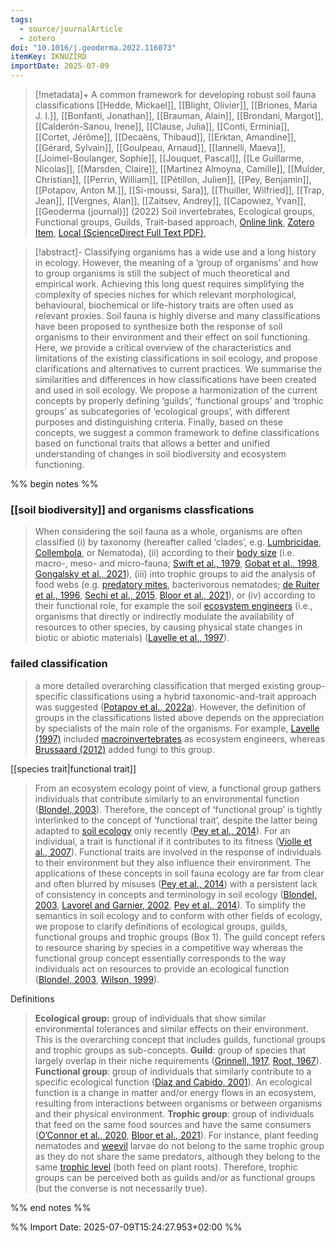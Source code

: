 ```yaml
---
tags:
  - source/journalArticle
  - zotero
doi: "10.1016/j.geoderma.2022.116073"
itemKey: IKNUZIRD
importDate: 2025-07-09
---
```

>[!metadata]+
> A common framework for developing robust soil fauna classifications
> [[Hedde, Mickael]], [[Blight, Olivier]], [[Briones, Maria J. I.]], [[Bonfanti, Jonathan]], [[Brauman, Alain]], [[Brondani, Margot]], [[Calderón-Sanou, Irene]], [[Clause, Julia]], [[Conti, Erminia]], [[Cortet, Jérôme]], [[Decaëns, Thibaud]], [[Erktan, Amandine]], [[Gérard, Sylvain]], [[Goulpeau, Arnaud]], [[Iannelli, Maeva]], [[Joimel-Boulanger, Sophie]], [[Jouquet, Pascal]], [[Le Guillarme, Nicolas]], [[Marsden, Claire]], [[Martinez Almoyna, Camille]], [[Mulder, Christian]], [[Perrin, William]], [[Pétillon, Julien]], [[Pey, Benjamin]], [[Potapov, Anton M.]], [[Si-moussi, Sara]], [[Thuiller, Wilfried]], [[Trap, Jean]], [[Vergnes, Alan]], [[Zaitsev, Andrey]], [[Capowiez, Yvan]], 
> [[Geoderma (journal)]] (2022)
> Soil invertebrates, Ecological groups, Functional groups, Guilds, Trait-based approach, 
> [Online link](https://www.sciencedirect.com/science/article/pii/S0016706122003809), [Zotero Item](zotero://select/library/items/IKNUZIRD), [Local (ScienceDirect Full Text PDF)](file://C:/Users/aburg/Documents/references/zotero/storage/4V878ZRW/Hedde2022_commonframework.pdf), 

>[!abstract]-
>Classifying organisms has a wide use and a long history in ecology. However, the meaning of a ‘group of organisms’ and how to group organisms is still the subject of much theoretical and empirical work. Achieving this long quest requires simplifying the complexity of species niches for which relevant morphological, behavioural, biochemical or life-history traits are often used as relevant proxies. Soil fauna is highly diverse and many classifications have been proposed to synthesize both the response of soil organisms to their environment and their effect on soil functioning. Here, we provide a critical overview of the characteristics and limitations of the existing classifications in soil ecology, and propose clarifications and alternatives to current practices. We summarise the similarities and differences in how classifications have been created and used in soil ecology. We propose a harmonization of the current concepts by properly defining ‘guilds’, ‘functional groups’ and ‘trophic groups’ as subcategories of ‘ecological groups’, with different purposes and distinguishing criteria. Finally, based on these concepts, we suggest a common framework to define classifications based on functional traits that allows a better and unified understanding of changes in soil biodiversity and ecosystem functioning.

%% begin notes %%
### [[soil biodiversity]] and organisms classfications
> When considering the soil fauna as a whole, organisms are often classified (i) by taxonomy (hereafter called ‘clades’, e.g. [Lumbricidae](https://www.sciencedirect.com/topics/agricultural-and-biological-sciences/lumbricidae "Learn more about Lumbricidae from ScienceDirect's AI-generated Topic Pages"), [Collembola](https://www.sciencedirect.com/topics/agricultural-and-biological-sciences/collembola "Learn more about Collembola from ScienceDirect's AI-generated Topic Pages"), or Nematoda), (ii) according to their [body size](https://www.sciencedirect.com/topics/agricultural-and-biological-sciences/body-size "Learn more about body size from ScienceDirect's AI-generated Topic Pages") (i.e. macro-, meso- and micro-fauna; [Swift et al., 1979](https://www.sciencedirect.com/science/article/pii/S0016706122003809#b0860), [Gobat et al., 1998](https://www.sciencedirect.com/science/article/pii/S0016706122003809#b0345), [Gongalsky et al., 2021](https://www.sciencedirect.com/science/article/pii/S0016706122003809#b0355)), (iii) into trophic groups to aid the analysis of food webs (e.g. [predatory mites](https://www.sciencedirect.com/topics/agricultural-and-biological-sciences/predatory-mites "Learn more about predatory mites from ScienceDirect's AI-generated Topic Pages"), bacterivorous nematodes; [de Ruiter et al., 1996](https://www.sciencedirect.com/science/article/pii/S0016706122003809#b0215), [Sechi et al., 2015](https://www.sciencedirect.com/science/article/pii/S0016706122003809#b0810), [Bloor et al., 2021](https://www.sciencedirect.com/science/article/pii/S0016706122003809#b0060)), or (iv) according to their functional role, for example the soil [ecosystem engineers](https://www.sciencedirect.com/topics/agricultural-and-biological-sciences/ecosystem-engineers "Learn more about ecosystem engineers from ScienceDirect's AI-generated Topic Pages") (i.e., organisms that directly or indirectly modulate the availability of resources to other species, by causing physical state changes in biotic or abiotic materials) ([Lavelle et al., 1997](https://www.sciencedirect.com/science/article/pii/S0016706122003809#b0560)).
### failed classification
> a more detailed overarching classification that merged existing group-specific classifications using a hybrid taxonomic-and-trait approach was suggested ([Potapov et al., 2022a](https://www.sciencedirect.com/science/article/pii/S0016706122003809#b0745)). However, the definition of groups in the classifications listed above depends on the appreciation by specialists of the main role of the organisms. For example, [Lavelle (1997)](https://www.sciencedirect.com/science/article/pii/S0016706122003809#b0555) included [macroinvertebrates](https://www.sciencedirect.com/topics/agricultural-and-biological-sciences/macroinvertebrate "Learn more about macroinvertebrates from ScienceDirect's AI-generated Topic Pages") as ecosystem engineers, whereas [Brussaard (2012)](https://www.sciencedirect.com/science/article/pii/S0016706122003809#b0140) added fungi to this group.


[[species trait|functional trait]]
> From an ecosystem ecology point of view, a functional group gathers individuals that contribute similarly to an environmental function ([Blondel, 2003](https://www.sciencedirect.com/science/article/pii/S0016706122003809#b0055)). Therefore, the concept of ‘functional group’ is tightly interlinked to the concept of ‘functional trait’, despite the latter being adapted to [soil ecology](https://www.sciencedirect.com/topics/agricultural-and-biological-sciences/soil-ecology "Learn more about soil ecology from ScienceDirect's AI-generated Topic Pages") only recently ([Pey et al., 2014](https://www.sciencedirect.com/science/article/pii/S0016706122003809#b0705)). For an individual, a trait is functional if it contributes to its fitness ([Violle et al., 2007](https://www.sciencedirect.com/science/article/pii/S0016706122003809#b0890)). Functional traits are involved in the response of individuals to their environment but they also influence their environment. The applications of these concepts in soil fauna ecology are far from clear and often blurred by misuses ([Pey et al., 2014](https://www.sciencedirect.com/science/article/pii/S0016706122003809#b0705)) with a persistent lack of consistency in concepts and terminology in soil ecology ([Blondel, 2003](https://www.sciencedirect.com/science/article/pii/S0016706122003809#b0055), [Lavorel and Garnier, 2002](https://www.sciencedirect.com/science/article/pii/S0016706122003809#b0575), [Pey et al., 2014](https://www.sciencedirect.com/science/article/pii/S0016706122003809#b0705)). To simplify the semantics in soil ecology and to conform with other fields of ecology, we propose to clarify definitions of ecological groups, guilds, functional groups and trophic groups (Box 1). The guild concept refers to resource sharing by species in a competitive way whereas the functional group concept essentially corresponds to the way individuals act on resources to provide an ecological function ([Blondel, 2003](https://www.sciencedirect.com/science/article/pii/S0016706122003809#b0055), [Wilson, 1999](https://www.sciencedirect.com/science/article/pii/S0016706122003809#b0915)).

Definitions
> **Ecological group:** group of individuals that show similar environmental tolerances and similar effects on their environment. This is the overarching concept that includes guilds, functional groups and trophic groups as sub-concepts.
> **Guild**: group of species that largely overlap in their niche requirements ([Grinnell, 1917](https://www.sciencedirect.com/science/article/pii/S0016706122003809#b0390), [Root, 1967](https://www.sciencedirect.com/science/article/pii/S0016706122003809#b0765)).
> **Functional group**: group of individuals that similarly contribute to a specific ecological function ([Dı́az and Cabido, 2001](https://www.sciencedirect.com/science/article/pii/S0016706122003809#b0235)). An ecological function is a change in matter and/or energy flows in an ecosystem, resulting from interactions between organisms or between organisms and their physical environment.
> **Trophic group**: group of individuals that feed on the same food sources and have the same consumers ([O’Connor et al., 2020](https://www.sciencedirect.com/science/article/pii/S0016706122003809#b0660), [Bloor et al., 2021](https://www.sciencedirect.com/science/article/pii/S0016706122003809#b0060)). For instance, plant feeding nematodes and [weevil](https://www.sciencedirect.com/topics/agricultural-and-biological-sciences/weevil "Learn more about weevil from ScienceDirect's AI-generated Topic Pages") larvae do not belong to the same trophic group as they do not share the same predators, although they belong to the same [trophic level](https://www.sciencedirect.com/topics/agricultural-and-biological-sciences/trophic-level "Learn more about trophic level from ScienceDirect's AI-generated Topic Pages") (both feed on plant roots). Therefore, trophic groups can be perceived both as guilds and/or as functional groups (but the converse is not necessarily true).

%% end notes %%

%% Import Date: 2025-07-09T15:24:27.953+02:00 %%
